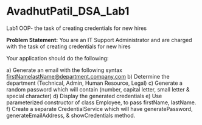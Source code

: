 # AvadhutPatil_DSA_Lab1
Lab1 OOP- the task of creating credentials for new hires

**Problem Statement:**
You are an IT Support Administrator and are charged with the task of creating credentials for 
new hires

Your application should do the following:

a) Generate an email with the following syntax
firstNamelastName@department.company.com
b) Determine the department (Technical, Admin, Human Resource, Legal)
c) Generate a random password which will contain (number, capital letter, small letter & 
special character)
d) Display the generated credentials
e) Use parameterized constructor of class Employee, to pass firstName, lastName.
f) Create a separate CredentialService which will have generatePassword, 
generateEmailAddress, & showCredentials method.
